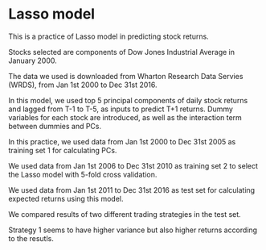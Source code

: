 # Lasso model

This is a practice of Lasso model in predicting stock returns.

Stocks selected are components of Dow Jones Industrial Average in January 2000.

The data we used is downloaded from Wharton Research Data Servies (WRDS), from Jan 1st 2000 to Dec 31st 2016.

In this model, we used top 5 principal components of daily stock returns and lagged from T-1 to T-5, as inputs to predict T+1 returns. Dummy variables for each stock are introduced, as well as the interaction term between dummies and PCs.

In this practice, we used data from Jan 1st 2000 to Dec 31st 2005 as training set 1 for calculating PCs.

We used data from Jan 1st 2006 to Dec 31st 2010 as training set 2 to select the Lasso model with 5-fold cross validation.

We used data from Jan 1st 2011 to Dec 31st 2016 as test set for calculating expected returns using this model.

We compared results of two different trading strategies in the test set.

Strategy 1 seems to have higher variance but also higher returns according to the resutls.
